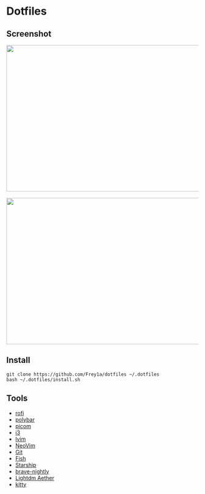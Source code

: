# Dotfiles

## Screenshot

<img display="flex" align-item ="center" width="683px" height="384px" src="https://github.com/Frey1a/dotfiles/blob/main/image/Screenshot/Main.jpg?raw=true">
</br>
</br>
<img display="flex" align-item ="center" width="683px" height="384px" src="https://github.com/Frey1a/dotfiles/blob/main/image/Screenshot/srcNeovim.jpg?raw=true">

## Install
```
git clone https://github.com/Frey1a/dotfiles ~/.dotfiles
bash ~/.dotfiles/install.sh
```
## Tools
- [rofi](https://github.com/davatorium/rofi)
- [polybar](https://github.com/polybar/polybar)
- [picom](https://github.com/yshui/picom)
- [i3](https://i3wm.org/)
- [lvim](https://www.lunarvim.org/)
- [NeoVim](https://neovim.io/)
- [Git](https://git-scm.com/)
- [Fish](https://fishshell.com/)
- [Starship](https://starship.rs/)
- [brave-nightly](https://brave.com/download-nightly/)
- [Lightdm Aether](https://github.com/NoiSek/Aether) 
- [kitty](https://wiki.archlinux.org/title/Kitty)

